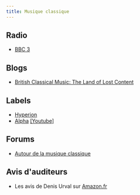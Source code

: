 ```yaml
---
title: Musique classique
---
```


## Radio

- [BBC 3](http://www.bbc.co.uk/radio3)

## Blogs

- [British Classical Music: The Land of Lost Content ](http://landofllostcontent.blogspot.fr/)

## Labels

- [Hyperion](http://www.hyperion-records.co.uk/)
- [Alpha](http://www.outhere-music.com/fr/labels/alpha)
  [[Youtube]](https://www.youtube.com/channel/UC_2f2VmbXyiDkPiObPM5f2A)

## Forums

- [Autour de la musique classique](http://classik.forumactif.com/)

## Avis d'auditeurs

- Les avis de Denis Urval sur [Amazon.fr](http://www.amazon.fr/gp/cdp/member-reviews/A2W7U6QJQ8OQW7/ref=cm_aya_bb_rev)
